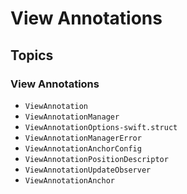 #  View Annotations

## Topics

### View Annotations

- ``ViewAnnotation``
- ``ViewAnnotationManager``
- ``ViewAnnotationOptions-swift.struct``
- ``ViewAnnotationManagerError``
- ``ViewAnnotationAnchorConfig``
- ``ViewAnnotationPositionDescriptor``
- ``ViewAnnotationUpdateObserver``
- ``ViewAnnotationAnchor``
